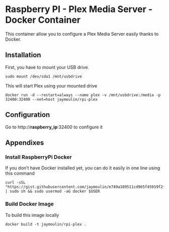 Raspberry PI - Plex Media Server - Docker Container
===

This container allow you to configure a Plex Media Server easily thanks to Docker.

Installation
---

First, you have to mount your USB drive.
```
sudo mount /dev/sda1 /mnt/usbdrive
```

This will start Plex using your mounted drive
```
docker run -d --restart=always --name plex -v /mnt/usbdrive:/media -p 32400:32400 --net=host jaymoulin/rpi-plex
```

Configuration
---

Go to http://__raspberry_ip__:32400 to configure it

Appendixes
---

### Install RaspberryPi Docker

If you don't have Docker installed yet, you can do it easily in one line using this command
 
```
curl -sSL "https://gist.githubusercontent.com/jaymoulin/e749a189511cd965f45919f2f99e45f3/raw/054ba73080c49a0fcdbc6932e27887a31c7abce2/ARM%2520(Raspberry%2520PI)%2520Docker%2520Install" | sudo sh && sudo usermod -aG docker $USER
```

### Build Docker Image

To build this image locally 
```
docker build -t jaymoulin/rpi-plex .
```


